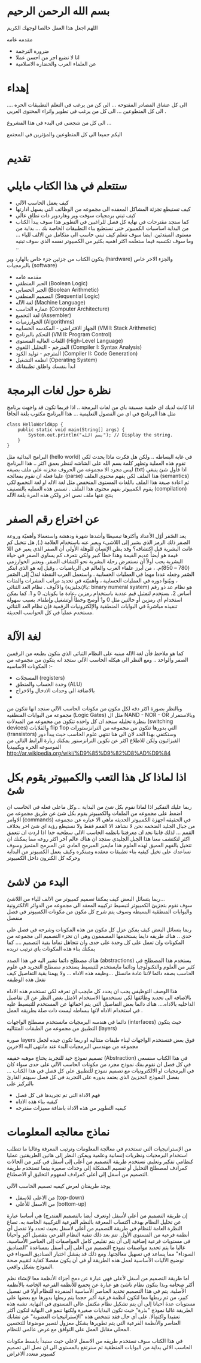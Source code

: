 بسم الله الرحمن الرحيم
===================

اللهم اجعل هذا العمل خالصا لوجهك الكريم

مقدمه عامه

- ضرورة الترجمة
- انا لا نضيع اجر من احسن عملا 
- عن العلماء العرب والحضاره الاسلامية 

إهداء
===========


الى كل عشاق المصادر المفتوحه ... الى كن من يرغب في التعلم التطبيقات الحره .... الى كل المتطوعين ... الى كل من يرغب في تطوير
واثراء المحتوى العربي .

الى كل من شجعني في البدء في هذا المشروع ...

اليكم جميعا الى كل المتطوعين والمؤثرين في المجتمع


تقديم
=============



ستتعلم في هذا الكتاب مايلي
===============
- كيف يعمل الحاسب الآلي
- كيف تستيطع تجزئة المشاكل المعقده الى مجموعه من الوظائف التي يسهل ادارتها
- كيف تبني برمجيات سوفت وير وهاردوير ذات نطاق عالي
- كما ستجد مقترحات في نهاية كل فصل للراغبين في التطوير 
هذا سوف يبدأ الكتاب من البداية اساسيات الكمبيوتر حتى تستطيع بناء التطبيقات الخاصة بك ... بداية من مستوى المبتدئين. ايضا
سوف تتعلم كيف تبني حاسب الى متكامل من الالف للياء ... وما سوف تكتسبه فيما ستعلمه اكثر اهميه بكثير من الكمبيوتر نفسه الذي
سوف تبنيه ..


يتكون الكتاب من جزئين جزء خاص بالهارد وير (hardware)
والجزء الاخر خاص بالبرمجيات (software)
- مقدمه عامه
- الجبر المنطقي (Boolean Logic)
- الجبر الحسابي (Boolean Arithmetic)
- التصميم المنطقي (Sequential Logic)
- لغة الآله (Machine Language)
- عماره الحاسب (Computer Architecture)
- لغة التجميع (Assembler)
- الخوارزميات (Algorithms)
- الجهاز الافتراضي - المكدسه الحسابيه (VM I: Stack Arithmetic)
- التحكم بالبرنامج (VM II: Program Control)
- اللغات العالية المستوى (High-Level Language)
- المترجم - التحليل اللغوي (Compiler I: Syntax Analysis)
- المترجم - توليد الكود (Compiler II: Code Generation)
- انظمه التشغيل (Operating System)
- ابدأ بنفسك واطلق تطبيقاتك



نظرة حول لغات البرمجة
=====================
اذا كانت لديك اي خلفية مسبقة باي من لغات البرمجة .. اذا فربما تكون قد واجهت برنامج مثل هذا البرنامج في اي من الفصول
التعليمية ... هذا البرنامج مكتوب بلغة الجافا


```
class HelloWorldApp {
    public static void main(String[] args) {
        System.out.println("بسم الله"); // Display the string.
    }
}
```

البرامج البدائية مثل (hello world)
في غاية البساطه .. ولكن هل فكرت ماذا يحدث لكي تقوم هذه العملية وتظهر كلمة بسم الله على الشاشه
لننظر بعمق اكثر .. هذا البرنامج ليس مجرد الا مجموعه من الحروف مخزنه على ملف بصيغه (txt)
اذا فأول شئ ينبغي علينا فعله ان نقوم بمعالجه (parse)
هذا الملف لكي يفهم محتوى الملف (semantics)
ثم اعادة صيغة هذا الملف باللغات المستوى المنخفض مثل لغة الاله او لغة التجميع
لكي يقوم الكمبيوتر بفهم محتوى هذا الملف .
تسمى هذه العمليه بالتصنيف (compilation)
ينتج عنها ملف نصي اخر ولكن هذه المرة بلغة الآله



عن اختراع رقم الصفر
==================
يعد الصّفر أوّل الأعداد وأكثرها تبسيطا وأشدها شهرة ودهشة واستعمالا وأهميّة وروعة الصفر ذلك الرمز الذي يشير إلى اللاشيء ويعبر عنه باستخدام العلامة (.), هل تتخيل كم عانت البشرية قبل اكتشافه؟
وقد يظن الإنسان للوهلة الأولى أن الصفر الذي يعبر عن اللا قيمة هو أيضاً عديم القيمة وهذا خطأ كبير ولكي نتعرف كم يساوي الصفر في حياة البشرية يجب أولاً أن نستعرض رحلة البشرية نحو اكتشاف الصفر.
ويعتبر الخوارزمي (780 – 850)م. ، من أبرز علماء العرب والعالم في الرياضيات ، وقيل إنه هو الذي ابتكر الصّفر وجعله عددا مهما في العمليات الحسابية . واستعمل العرب النقطة لتدلّ إلى الصّفر ، وبيّنوا دوره في العمليات الحسابية ، وأهميّته في تحديد مراتب العشرات والمئات والألوف .
نظام العد الثنائي (بالإنجليزية: binary numeral system) هو نظام عد ذو رقم أساس 2، يستخدم لتمثيل قيم عددية باستخدام رمزين ،عادة ما يكونان، 0 و 1. كما يمكن استخدام أي رمزين أو حالتين مثل 0 و1 أوصح وخطأ أوتشغيل وإطفاء. بسبب سهولة تنفيذه مباشرةً في البوابات المنطقية والإلكترونيات الرقمية فإن نظام العد الثنائي مستخدم عملياً في كل الحواسب الحديثة.



لغة الآلة
==================
كما هو ملاحظ فأن لغة الآله مبنيه على النظام الثنائي الذي يتكون بطبعه من الرقمين الصفر والواحد  .. ومع النظر الى هيكله 
الحاسب الآلي ستجد انه يتكون من مجموعه من المكونات الاساسيه :-
- المسجلات (registers)
- وحدة الحساب والمنطق (ALU)
- بالاضافة الى وحدات الادخال والاخراج
- 

وبالنظر بصورة اكثر دقه لكل مكون من مكونات الحاسب الآلي سنجد انها تتكون من مجموعه من البوابات المنطقيه (Logic Gates)
مثل ال NAND - NOR - OR 
وبالاستمرار بنظرة تحليله سنجد ان كل واحده تتكون من مجموعه من المبدلات (switching devices)
والقلابات flip flop
التي بدورها تتكون من مجموعه من الترانزستورات (transistors)
وسنكتفي بهذا الحد لان الى هنا تنتهي علوم الحاسب حيث يبدأ دور الفيزائيون ولكن للاطلاع اكثر عن تكوين الترانزستور يمكنك
زيارة الرابط التالي من الموسوعه الحره ويكيبيديا
http://ar.wikipedia.org/wiki/%D9%85%D9%82%D8%AD%D9%84


اذا لماذا كل هذا التعب  والكمبيوتر يقوم بكل شئ
==============================================
ربما عليك التفكير اذا لماذا نقوم بكل شئ من البداية ...وكل ماعلي فعله في الحاسب ان اضغط على مجموعه من الملفات
والكمبيوتر  يقوم بكل شئ  عن طريق مجموعه من الاوامر  (commands)
في الحقيقه اجهزة الكمبيوتر الحديثه ماهي الا عباره عن مجموعه من جبال الجليد الضخمه  نحن لا نشاهد الا القمم فقط
ولا نستيطع رؤية اي شئ اخر بخلاف القمم ... لذلك فاننا نجد ان معرفتنا بانظمه الحاسب الالي سطحيه جدا 
اذا اردت ان تتعمق اكثر لتكتشف معنا هذا الجبل الجليدي ستجد ان هناك عالم آخر اكثر روعه مما يمكنك ان تتخيل 
بالفهم العميق لهذه العلوم هذا مايميز المبرمج العادي عن المبرمج المتميز وسوف تساعدك على تخيل كيفيه بناء تطبيقات معقده
ومبتكره وكيف يعمل الكمبيوتر من البداية وحركه كل الكترون داخل الكمبيوتر 



البدء من لاشئ
==================
ربما يتسائل البعض كيف يمكننا تصميم كمبيوتر من الالف للياء من اللاشئ...  
سوف نقوم بتجزيئ الكمبيوتر لتبسيط تركييبه المعقد الى مجموعه من الدوائر الالكترونية والبوابات المنطقية البسيطه 
وسوف يتم شرح كل مكون من مكونات الكمبيوتر في فصل منفصل

ربما يتسائل البعض كيف يمكن عزل كل مكون من هذه المكونات وشرحه في فصل على حدى ..
هناك طريقه دايما يستخدمها المصممون وهي ان تجزء التصميم الى مجموعه من المكونات وان تعمل على كل وحدة على حدى وان تتجاهل 
تماما بقية التصميم ....  كما يمكنك بناء هذه المكونات باي ترتيب تريده

هناك مصطلح دائما نشير اليه في هذا الصدد (abstractions)
يستخدم هذا المصطلح في كثير من العلوم والتكنولوجيا ودائما مايستخدم للتبسيط
يستخدم مصطلح التجريد في علوم الحاسب بصفه دائما لاننا عادة مانسئل ...وظيفه هذه الاداه ... ولا يهمنا بقية التفاصيل كيف تفعل هذه الوظيفه 

هذا الوصف التوظيفي يجب ان يحدد كل مايجب ان تعرفه لكي تستخدم هذه الاداه بالاضافه الى تحديد وظائفها لكي تستخدمها الاستخدام الامثل بغض النظر عن ال تفاصيل الداخليه بالاداه....  هناك دائما بعض التفاصيل التي يتم اخفائها عن المستخدم للتبسيط عليه في استخدام الاداه لانها ببساطه ليست ذات صلة بطريقه العمل .

دائما في هندسه البرمجيات مانستخدم مصطلح الواجهات (interfaces)
حيث يتكون التطبيق من مجموعه من الطبقات المتتاليه (layers)

صورة layers فوق بعض
فتستخدم الواجهات لبناء طبقات متتاليه او ربما تكون جيده لجعل مجموعه من مهندسي البرمجيات البدء عند مانتهى اليه الاخرين 

تصميم نموذج جيد للتجريد يحتاج موهبه حقيقه   (Abstraction)
في هذا الكتاب سنسعى في كل فصل ان نقوم بفك نموذج مجرد من مكونات الحاسب الآلي على حدى سواء كان في البرمجيات او الالكترونيات مع تصميم نموذج للتطبيق على كل فصل في هذا الكتاب ... بفضل النموذج التجزيئ الذي يعتمد بدوره على التجريد
في كل فصل سيهتم القارئ بالتركيز على 
- فهم الاداة التي تم تجريدها في كل فصل
- كيفيه بناء هذه الاداه
- كيفيه التطوير من هذه الاداة باضافة مميزات مقترحه 


نماذج معالجه المعلومات
=============
من الإستراتيجيات التي تستخدم في معالجة المعلومات وترتيب المعرفة وغالبا ما تتطلب استخدام البرمجيات ونظريات إنسانية وعلمية ويمكن النظر إلى هاتين الطريقتين عمليا كنظامي تفكير وتعليم. تستخدم طريقة التصميم من أعلى إلى أسفل في كثير من الحالات كمرادف لمصطلح التحليل أو تقسيم المشكلة إلى وحدات صغيرة بينما تستخدم طريقة التصميم من أسفل إلى أعلى كمرادف لمفهوم التخليق أو الاصطناع.


يوجد طريقتان لعرض كيفيه تصميم الحاسب الآلى
- من الاعلى للاسفل (top-down)
- من الاسفل للأعلى (bottom-up)


إن طريقة التصميم من أعلى لأسفل (وتعرف أيضا بالتصميم المتدرج) هي أساسا عبارة عن تحليل النظام بهدف اكتساب المعرفة بالنظم الفرعية التركيبية الخاصة به. تصاغ النظرة العامة للنظام في طريقة التصميم من أعلى لأسفل بحيث تحدد ولا تفصل أي أنظمة فرعية من المستوى الأول. تتم بعد ذلك تنقية النظام الفرعي بتفصيل أكبر وأحيانا في مستويات فرعية إضافية إلى أن يتم تقليص كامل المواصفات إلى العناصر الأساسية. غالبا ما يتم تحديد مواصفات نموذج التصميم من أعلى إلى أسفل بمساعدة "الصناديق السوداء" مما يساعد في تسهيل معالجتها. ومع ذلك قد يفشل اختبار الصناديق السوداء في توضيح الآليات الأساسية لعمل هذه الطريقة أو في أن يكون مفصلا كفاية لتقييم صحة النموذج بشكل واقعي.

أما طريقة التصميم من أسفل لأعلى فهي عبارة عن دمج أجزاء الأنظمة معا لإنشاء نظم أكثر ضخامة وبذا يتكون نظام ناشئ هو عبارة عن تجميع للأنظمة الفرعية الخاصة بالأنظمة الأصلية. يتم في هذا التصميم تحديد العناصر الأساسية المنفردة للنظام أولا في تفصيل كبير، من ثم ربطها معا لتكون أنظمة فرعية أكبر حجما يتم ربطها بدورها مع بعضها على مستويات عدة أحيانا إلى أن يتم تشكيل نظام مكتمل عالي المستوى في النهاية. تشبه هذه الطريقة غالبا نموذج "بذرة" حيث تكون البدايات صغيرة ولكنها تنمو في النهاية لتكون أكثر تعقيدا واكتمالا. على أي حال فقد تتمخض هذه "الإستراتيجيات العضوية" عن تشابك العناصر والأنظمة الفرعية التي يتم تطويرها بشكل معزول لتصير موضوعا للتحسين المحلي مقابل العمل على التوافق مع غرض عالمي للنظام.


في هذا الكتاب سوف نستخدم طريقه من الاسفل لاعلى حيث سنبدأ بابسط مكونات الحاسب الالي بداية من البوابات المنطقية ثم سنرتفع بالمستوى الى ان نصل الى تصميم كمبيوتر متعدد الاغراض
